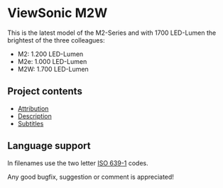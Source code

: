 # ViewSonic M2W

This is the latest model of the M2-Series and with 1700 LED-Lumen the brightest of the three colleagues:

- M2: 1.200 LED-Lumen
- M2e: 1.000 LED-Lumen
- M2W: 1.700 LED-Lumen

## Project contents

- [Attribution](https://github.com/michael-holzheu/Viewsonic-M2W/tree/main/Attribution)
- [Description](https://github.com/michael-holzheu/Viewsonic-M2W/tree/main/Description)
- [Subtitles](https://github.com/michael-holzheu/Viewsonic-M2W/tree/main/Subtitles)

## Language support

In filenames use the two letter [ISO 639-1](https://en.wikipedia.org/wiki/List_of_ISO_639-1_codes) codes.

Any good bugfix, suggestion or comment is appreciated!
